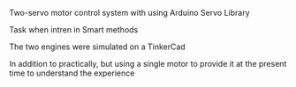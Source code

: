  Two-servo motor control system 
 with using Arduino Servo Library
           
 Task when intren in Smart methods


The two engines were simulated on a TinkerCad


In addition to practically, but using a single motor to provide it at the present time to understand the experience
